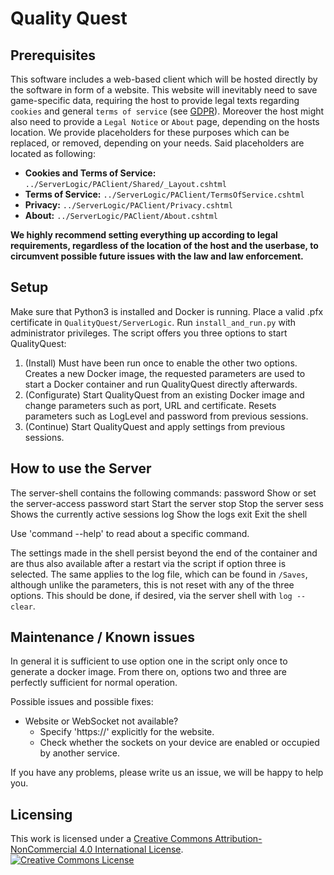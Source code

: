 # Quality Quest

## Prerequisites

This software includes a web-based client which will be hosted directly by the software in form of a website. This website will inevitably need to save game-specific data, requiring the host to provide legal texts regarding `cookies` and general `terms of service` (see [GDPR](https://gdpr.eu/)). Moreover the host might also need to provide a `Legal Notice` or `About` page, depending on the hosts location. 
We provide placeholders for these purposes which can be replaced, or removed, depending on your needs. Said placeholders are located as following:
- **Cookies and Terms of Service:** `../ServerLogic/PAClient/Shared/_Layout.cshtml`
- **Terms of Service:** `../ServerLogic/PAClient/TermsOfService.cshtml`
- **Privacy:** `../ServerLogic/PAClient/Privacy.cshtml`
- **About:** `../ServerLogic/PAClient/About.cshtml`

**We highly recommend setting everything up according to legal requirements, regardless of the location of the host and the userbase, to circumvent possible future issues with the law and law enforcement.**

## Setup

Make sure that Python3 is installed and Docker is running. Place a valid .pfx certificate in `QualityQuest/ServerLogic`. Run `install_and_run.py` with administrator privileges. The script offers you three options to start QualityQuest: 
1. (Install) Must have been run once to enable the other two options. Creates a new Docker image, the requested parameters are used to start a Docker container and run QualityQuest directly afterwards.
2. (Configurate) Start QualityQuest from an existing Docker image and change parameters such as port, URL and certificate. Resets parameters such as LogLevel and password from previous sessions.
3. (Continue) Start QualityQuest and apply settings from previous sessions.


## How to use the Server
The server-shell contains the following commands:
  password       Show or set the server-access password
  start          Start the server
  stop           Stop the server
  sess         	 Shows the currently active sessions
  log          	 Show the logs
  exit         	 Exit the shell

Use 'command --help' to read about a specific command.

The settings made in the shell persist beyond the end of the container and are thus also available after a restart via the script if option three is selected. The same applies to the log file, which can be found in `/Saves`, although unlike the parameters, this is not reset with any of the three options. This should be done, if desired, via the server shell with `log --clear`.

## Maintenance / Known issues
In general it is sufficient to use option one in the script only once to generate a docker image. From there on, options two and three are perfectly sufficient for normal operation.

Possible issues and possible fixes:
* Website or WebSocket not available?
  - Specify 'https://' explicitly for the website.
  - Check whether the sockets on your device are enabled or occupied by another service. 

If you have any problems, please write us an issue, we will be happy to help you.
  

## Licensing

This work is licensed under a <a rel="license" href="http://creativecommons.org/licenses/by-nc/4.0/">Creative Commons Attribution-NonCommercial 4.0 International License</a>. </br>
<a rel="license" href="http://creativecommons.org/licenses/by-nc/4.0/"><img alt="Creative Commons License" style="border-width:0" src="https://i.creativecommons.org/l/by-nc/4.0/88x31.png" /></a>
